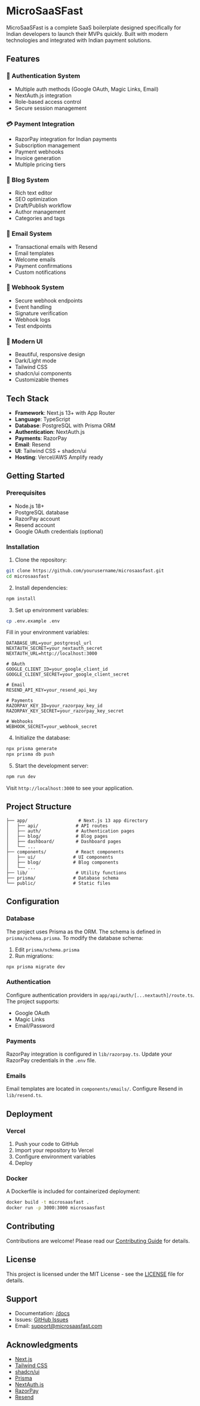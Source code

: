 # MicroSaaSFast

MicroSaaSFast is a complete SaaS boilerplate designed specifically for Indian developers to launch their MVPs quickly. Built with modern technologies and integrated with Indian payment solutions.

## Features

### 🔐 Authentication System
- Multiple auth methods (Google OAuth, Magic Links, Email)
- NextAuth.js integration
- Role-based access control
- Secure session management

### 💳 Payment Integration
- RazorPay integration for Indian payments
- Subscription management
- Payment webhooks
- Invoice generation
- Multiple pricing tiers

### 📝 Blog System
- Rich text editor
- SEO optimization
- Draft/Publish workflow
- Author management
- Categories and tags

### 📧 Email System
- Transactional emails with Resend
- Email templates
- Welcome emails
- Payment confirmations
- Custom notifications

### 🔄 Webhook System
- Secure webhook endpoints
- Event handling
- Signature verification
- Webhook logs
- Test endpoints

### 🎨 Modern UI
- Beautiful, responsive design
- Dark/Light mode
- Tailwind CSS
- shadcn/ui components
- Customizable themes

## Tech Stack

- **Framework**: Next.js 13+ with App Router
- **Language**: TypeScript
- **Database**: PostgreSQL with Prisma ORM
- **Authentication**: NextAuth.js
- **Payments**: RazorPay
- **Email**: Resend
- **UI**: Tailwind CSS + shadcn/ui
- **Hosting**: Vercel/AWS Amplify ready

## Getting Started

### Prerequisites

- Node.js 18+
- PostgreSQL database
- RazorPay account
- Resend account
- Google OAuth credentials (optional)

### Installation

1. Clone the repository:
```bash
git clone https://github.com/yourusername/microsaasfast.git
cd microsaasfast
```

2. Install dependencies:
```bash
npm install
```

3. Set up environment variables:
```bash
cp .env.example .env
```

Fill in your environment variables:
```env
DATABASE_URL=your_postgresql_url
NEXTAUTH_SECRET=your_nextauth_secret
NEXTAUTH_URL=http://localhost:3000

# OAuth
GOOGLE_CLIENT_ID=your_google_client_id
GOOGLE_CLIENT_SECRET=your_google_client_secret

# Email
RESEND_API_KEY=your_resend_api_key

# Payments
RAZORPAY_KEY_ID=your_razorpay_key_id
RAZORPAY_KEY_SECRET=your_razorpay_key_secret

# Webhooks
WEBHOOK_SECRET=your_webhook_secret
```

4. Initialize the database:
```bash
npx prisma generate
npx prisma db push
```

5. Start the development server:
```bash
npm run dev
```

Visit `http://localhost:3000` to see your application.

## Project Structure

```
├── app/                   # Next.js 13 app directory
│   ├── api/              # API routes
│   ├── auth/             # Authentication pages
│   ├── blog/             # Blog pages
│   ├── dashboard/        # Dashboard pages
│   └── ...
├── components/           # React components
│   ├── ui/              # UI components
│   ├── blog/            # Blog components
│   └── ...
├── lib/                  # Utility functions
├── prisma/              # Database schema
└── public/              # Static files
```

## Configuration

### Database

The project uses Prisma as the ORM. The schema is defined in `prisma/schema.prisma`. To modify the database schema:

1. Edit `prisma/schema.prisma`
2. Run migrations:
```bash
npx prisma migrate dev
```

### Authentication

Configure authentication providers in `app/api/auth/[...nextauth]/route.ts`. The project supports:
- Google OAuth
- Magic Links
- Email/Password

### Payments

RazorPay integration is configured in `lib/razorpay.ts`. Update your RazorPay credentials in the `.env` file.

### Emails

Email templates are located in `components/emails/`. Configure Resend in `lib/resend.ts`.

## Deployment

### Vercel

1. Push your code to GitHub
2. Import your repository to Vercel
3. Configure environment variables
4. Deploy

### Docker

A Dockerfile is included for containerized deployment:

```bash
docker build -t microsaasfast .
docker run -p 3000:3000 microsaasfast
```

## Contributing

Contributions are welcome! Please read our [Contributing Guide](CONTRIBUTING.md) for details.

## License

This project is licensed under the MIT License - see the [LICENSE](LICENSE) file for details.

## Support

- Documentation: [/docs](https://microsaasfast.com/docs)
- Issues: [GitHub Issues](https://github.com/yourusername/microsaasfast/issues)
- Email: support@microsaasfast.com

## Acknowledgments

- [Next.js](https://nextjs.org/)
- [Tailwind CSS](https://tailwindcss.com/)
- [shadcn/ui](https://ui.shadcn.com/)
- [Prisma](https://www.prisma.io/)
- [NextAuth.js](https://next-auth.js.org/)
- [RazorPay](https://razorpay.com/)
- [Resend](https://resend.com/)